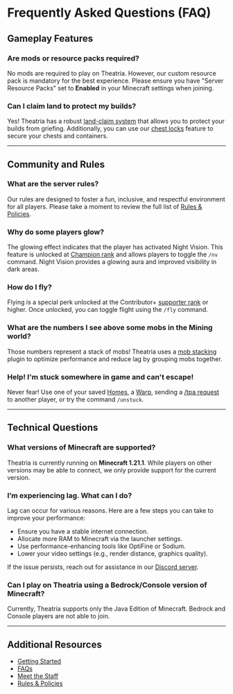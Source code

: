 # Frequently Asked Questions (FAQ)

## Gameplay Features

### Are mods or resource packs required?
No mods are required to play on Theatria. However, our custom resource pack is mandatory for the best experience. Please ensure you have "Server Resource Packs" set to **Enabled** in your Minecraft settings when joining.

### Can I claim land to protect my builds?
Yes! Theatria has a robust [land-claim system](../gameplay-features/land-claiming.md) that allows you to protect your builds from griefing. Additionally, you can use our [chest locks](../gameplay-features/chest-locks.md) feature to secure your chests and containers. 

---

## Community and Rules

### What are the server rules?
Our rules are designed to foster a fun, inclusive, and respectful environment for all players. Please take a moment to review the full list of [Rules & Policies](../rules-policies/README.md).

### Why do some players glow?
The glowing effect indicates that the player has activated Night Vision. This feature is unlocked at [Champion rank](../gameplay-features//ranks/mythic-tier/02-champion.md) and allows players to toggle the `/nv` command. Night Vision provides a glowing aura and improved visibility in dark areas.

### How do I fly?
Flying is a special perk unlocked at the Contributor+ [supporter rank](../gameplay-features/feature-shop.md) or higher. Once unlocked, you can toggle flight using the `/fly` command.

### What are the numbers I see above some mobs in the Mining world?
Those numbers represent a stack of mobs! Theatria uses a [mob stacking](../gameplay-features/mob-stacking.md) plugin to optimize performance and reduce lag by grouping mobs together.

### Help! I'm stuck somewhere in game and can't escape!
Never fear! Use one of your saved [Homes](../getting-around/homes.md), a [Warp](../getting-around//warps.md), sending a [/tpa request](../getting-around/tpa.md) to another player, or try the command `/unstuck`.

---

## Technical Questions

### What versions of Minecraft are supported?
Theatria is currently running on **Minecraft 1.21.1**. While players on other versions may be able to connect, we only provide support for the current version.

### I’m experiencing lag. What can I do?
Lag can occur for various reasons. Here are a few steps you can take to improve your performance:
- Ensure you have a stable internet connection.
- Allocate more RAM to Minecraft via the launcher settings.
- Use performance-enhancing tools like OptiFine or Sodium.
- Lower your video settings (e.g., render distance, graphics quality).

If the issue persists, reach out for assistance in our [Discord server](https://discord.gg/SHgauw8eN8).

### Can I play on Theatria using a Bedrock/Console version of Minecraft?
Currently, Theatria supports only the Java Edition of Minecraft. Bedrock and Console players are not able to join.

---

## Additional Resources

- [Getting Started](./getting-started.md)
- [FAQs](./faqs.md)
- [Meet the Staff](./staff/README.md)
- [Rules & Policies](../rules-policies/)
